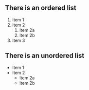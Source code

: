## There is an ordered list

1. Item 1
2. Item 2
	1. Item 2a
	2. Item 2b
3. Item 3

## There is an unordered list

* Item 1
* Item 2
	* Item 2a
	* Item 2b
